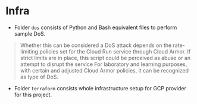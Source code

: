 # Infra


- Folder ```dos``` consists of Python and Bash equivalent files to perform sample DoS.
> Whether this can be considered a DoS attack depends on the rate-limiting policies set for the Cloud Run service through Cloud Armor. If strict limits are in place, this script could be perceived as abuse or an attempt to disrupt the service
> For laboratory and learning purposes, with certain and adjusted Cloud Armor policies, it can be recognized as type of DoS.

- Folder ```terraform``` consists whole infrastructure setup for GCP provider for this project.